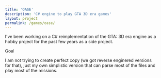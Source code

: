 ```yaml
---
title: 'OASE'
description: 'C# engine to play GTA 3D era games'
layout: project
permalink: /games/oase/
---
```


I've been working on a C# reimplementation of the GTA: 3D era engine as a hobby project for the past few years as a side project.

Goal

I am not trying to create perfect copy (we got reverse enginered versions for that), just my own simplistic version that can parse most of the files and play most of the missions.



